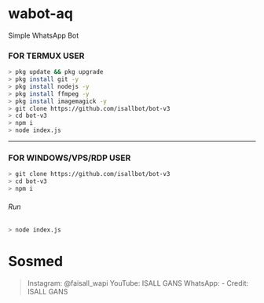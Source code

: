 # wabot-aq
Simple WhatsApp Bot

### FOR TERMUX USER
```bash
> pkg update && pkg upgrade
> pkg install git -y
> pkg install nodejs -y
> pkg install ffmpeg -y
> pkg install imagemagick -y
> git clone https://github.com/isallbot/bot-v3
> cd bot-v3
> npm i
> node index.js
```

---------

### FOR WINDOWS/VPS/RDP USER
```bash
> git clone https://github.com/isallbot/bot-v3
> cd bot-v3
> npm i
```
###### Run
```bash
> node index.js
```

# Sosmed
> Instagram: @faisall_wapi
> YouTube: ISALL GANS
> WhatsApp: -
> Credit: ISALL GANS
```
